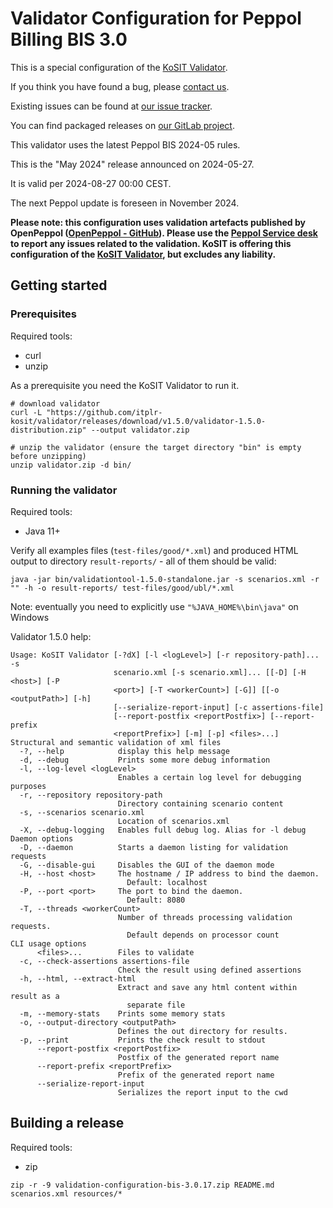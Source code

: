 # Validator Configuration for Peppol Billing BIS 3.0

This is a special configuration of the [KoSIT Validator](https://github.com/itplr-kosit/validator).

If you think you have found a bug, please [contact us](https://xeinkauf.de/peppol/).

Existing issues can be found at [our issue tracker](https://projekte.kosit.org/peppol/validator-configuration-bis/-/issues).

You can find packaged releases on [our GitLab project](https://projekte.kosit.org/peppol/validator-configuration-bis/-/releases).


This validator uses the latest Peppol BIS 2024-05 rules.

This is the "May 2024" release announced on 2024-05-27.

It is valid per 2024-08-27 00:00 CEST.

The next Peppol update is foreseen in November 2024.

**Please note: this configuration uses validation artefacts published by OpenPeppol ([OpenPeppol - GitHub](https://github.com/OpenPEPPOL)). Please use the [Peppol Service desk](https://openpeppol.atlassian.net/servicedesk/customer/portal/1) to report any issues related to the validation. KoSIT is offering this configuration of the [KoSIT Validator](https://github.com/itplr-kosit/validator), but excludes any liability.**

## Getting started

### Prerequisites

Required tools:
* curl
* unzip

As a prerequisite you need the KoSIT Validator to run it.

```shell
# download validator
curl -L "https://github.com/itplr-kosit/validator/releases/download/v1.5.0/validator-1.5.0-distribution.zip" --output validator.zip

# unzip the validator (ensure the target directory "bin" is empty before unzipping)
unzip validator.zip -d bin/
```

### Running the validator

Required tools:
* Java 11+

Verify all examples files (`test-files/good/*.xml`) and produced HTML output to directory `result-reports/` - all of them should be valid:

```shell
java -jar bin/validationtool-1.5.0-standalone.jar -s scenarios.xml -r "" -h -o result-reports/ test-files/good/ubl/*.xml
```

Note: eventually you need to explicitly use `"%JAVA_HOME%\bin\java"` on Windows

Validator 1.5.0 help:

```
Usage: KoSIT Validator [-?dX] [-l <logLevel>] [-r repository-path]... -s
                       scenario.xml [-s scenario.xml]... [[-D] [-H <host>] [-P
                       <port>] [-T <workerCount>] [-G]] [[-o <outputPath>] [-h]
                       [--serialize-report-input] [-c assertions-file]
                       [--report-postfix <reportPostfix>] [--report-prefix
                       <reportPrefix>] [-m] [-p] <files>...]
Structural and semantic validation of xml files
  -?, --help            display this help message
  -d, --debug           Prints some more debug information
  -l, --log-level <logLevel>
                        Enables a certain log level for debugging purposes
  -r, --repository repository-path
                        Directory containing scenario content
  -s, --scenarios scenario.xml
                        Location of scenarios.xml
  -X, --debug-logging   Enables full debug log. Alias for -l debug
Daemon options
  -D, --daemon          Starts a daemon listing for validation requests
  -G, --disable-gui     Disables the GUI of the daemon mode
  -H, --host <host>     The hostname / IP address to bind the daemon.
                          Default: localhost
  -P, --port <port>     The port to bind the daemon.
                          Default: 8080
  -T, --threads <workerCount>
                        Number of threads processing validation requests.
                          Default depends on processor count
CLI usage options
      <files>...        Files to validate
  -c, --check-assertions assertions-file
                        Check the result using defined assertions
  -h, --html, --extract-html
                        Extract and save any html content within result as a
                          separate file
  -m, --memory-stats    Prints some memory stats
  -o, --output-directory <outputPath>
                        Defines the out directory for results.
  -p, --print           Prints the check result to stdout
      --report-postfix <reportPostfix>
                        Postfix of the generated report name
      --report-prefix <reportPrefix>
                        Prefix of the generated report name
      --serialize-report-input
                        Serializes the report input to the cwd
```

## Building a release

Required tools:
* zip

```shell
zip -r -9 validation-configuration-bis-3.0.17.zip README.md scenarios.xml resources/*
```
